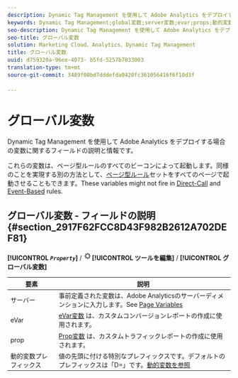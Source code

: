 ```yaml
---
description: Dynamic Tag Management を使用して Adobe Analytics をデプロイする場合の変数に関するフィールドの説明と情報です。
keywords: Dynamic Tag Management;global変数;server変数;evar;props;動的変数プレフィックス;動的変数
seo-description: Dynamic Tag Management を使用して Adobe Analytics をデプロイする場合の変数に関するフィールドの説明と情報です。
seo-title: グローバル変数
solution: Marketing Cloud、Analytics、Dynamic Tag Management
title: グローバル変数
uuid: d759320a-96ee-4073- b5fd-5257b7033003
translation-type: tm+mt
source-git-commit: 3489f00bd7dddefda0420fc361056416f6f10d3f

---
```



# グローバル変数

Dynamic Tag Management を使用して Adobe Analytics をデプロイする場合の変数に関するフィールドの説明と情報です。

これらの変数は、ページ型ルールのすべてのビーコンによって起動します。同様のことを実現する別の方法として、[ページ型ルール](../../../implement/c-implement-with-dtm/c-rules/t-rules-page-conditions.md#task_69B41CB230EE4530A755D91233F73706)セットをすべてのページで起動させることもできます。These variables might not fire in [Direct-Call](../../../implement/c-implement-with-dtm/c-rules/t-rules-direct-conditions.md#task_85EB8F01775A402BA53B8298F0AADA09) and [Event-Based](../../../implement/c-implement-with-dtm/c-rules/t-rules-event-conditions.md#task_A122DE72110F4579A91F9D96D92D39FC) rules.

## グローバル変数 - フィールドの説明 {#section_2917F62FCC8D43F982B2612A702DEF81}

**[!UICONTROL *`Property`*]** / ![](assets/settings_gear.png)**[!UICONTROL ツールを編集]** / **[!UICONTROL グローバル変数]**

| 要素 | 説明 |
|--- |--- |
| サーバー | 事前定義された変数は、Adobe Analyticsのサーバーディメンションに入力します。See [Page Variables](/help/implement/js-implementation/c-variables/page-variables.md) |
| eVar | [eVar変数](/help/implement/js-implementation/c-variables/page-variables.md) は、カスタムコンバージョンレポートの作成に使用されます。 |
| prop | [Prop変数](/help/implement/js-implementation/c-variables/page-variables.md) は、カスタムトラフィックレポートの作成に使用されます。 |
| 動的変数プレフィックス | 値の先頭に付ける特別なプレフィックスです。デフォルトのプレフィックスは「D=」です。[動的変数を参照](/help/implement/js-implementation/c-variables/dynvars-overview.md) |
